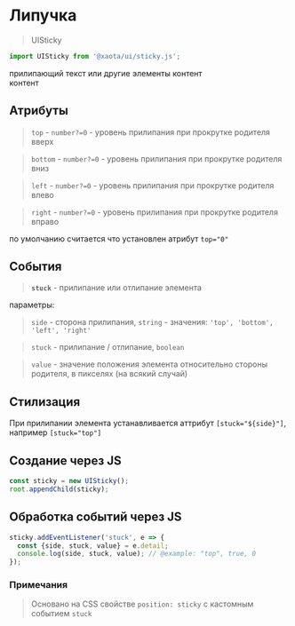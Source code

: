 # Липучка

> UISticky

```javascript
import UISticky from '@xaota/ui/sticky.js';
```

<ui-html>
  <ui-panel>
    <ui-sticky>
      прилипающий текст или другие элементы
    </ui-sticky>
    <ui-paper>
      контент
      <br/>
      контент
    </ui-paper>
  </ui-panel>
</ui-html>

## Атрибуты

> `top` - `number?=0` - уровень прилипания при прокрутке родителя вверх

> `bottom` - `number?=0` - уровень прилипания при прокрутке родителя вниз

> `left` - `number?=0` - уровень прилипания при прокрутке родителя влево

> `right` - `number?=0` - уровень прилипания при прокрутке родителя вправо

по умолчанию считается что установлен атрибут `top="0"`

## События

> __`stuck`__ - прилипание или отлипание элемента

параметры:

> `side` - сторона прилипания, `string` - значения: `'top', 'bottom', 'left', 'right'`

> `stuck` - прилипание / отлипание, `boolean`

> `value` - значение положения элемента относительно стороны родителя, в пикселях (на всякий случай)

## Стилизация
При прилипании элемента устанавливается аттрибут `[stuck="${side}"]`, например `[stuck="top"]`

## Создание через JS

```javascript
const sticky = new UISticky();
root.appendChild(sticky);
```

## Обработка событий через JS

```javascript
sticky.addEventListener('stuck', e => {
  const {side, stuck, value} = e.detail;
  console.log(side, stuck, value); // @example: "top", true, 0
});
```

### Примечания

> Основано на CSS свойстве `position: sticky` с кастомным событием `stuck`
